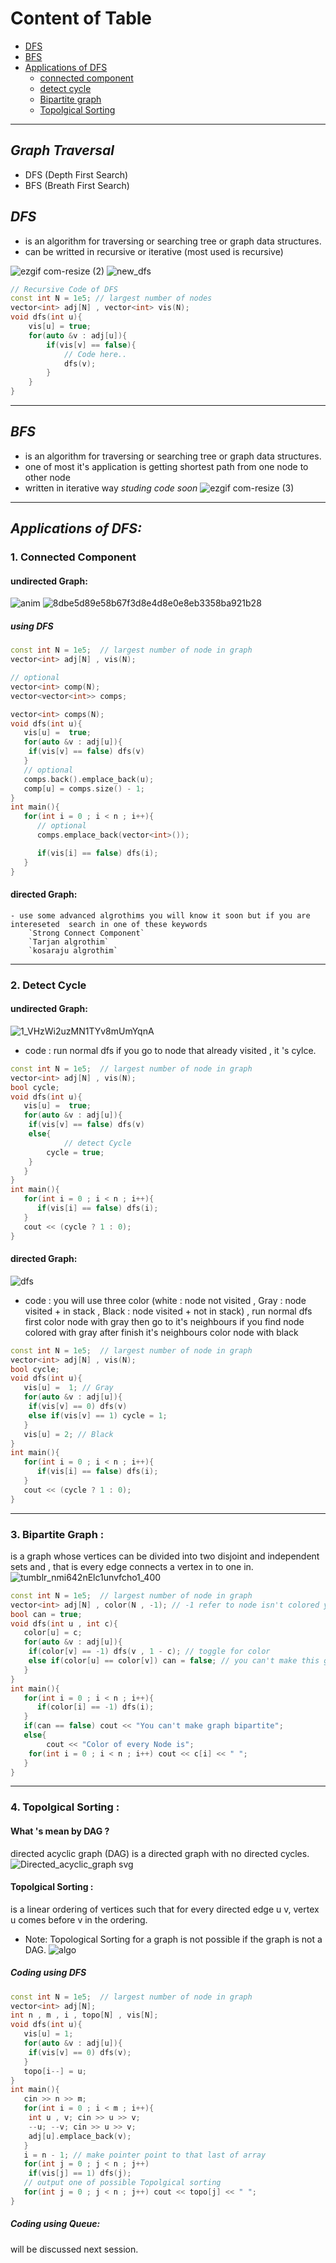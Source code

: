 # Content of Table
- [DFS](https://github.com/Abdelrhmansersawy/Competitive_Programming/tree/main/MenofiaCPC/Phase2%20Training/introduction%20in%20DFS#dfs)
- [BFS](https://github.com/Abdelrhmansersawy/Competitive_Programming/tree/main/MenofiaCPC/Phase2%20Training/introduction%20in%20DFS#bfs)
- [Applications of DFS](https://github.com/Abdelrhmansersawy/Competitive_Programming/tree/main/MenofiaCPC/Phase2%20Training/introduction%20in%20DFS#applications-of-dfs)
	- [connected component](https://github.com/Abdelrhmansersawy/Competitive_Programming/tree/main/MenofiaCPC/Phase2%20Training/introduction%20in%20DFS#1-connected-component)
	- [detect cycle](https://github.com/Abdelrhmansersawy/Competitive_Programming/tree/main/MenofiaCPC/Phase2%20Training/introduction%20in%20DFS#2-detect-cycle)
	- [Bipartite graph](https://github.com/Abdelrhmansersawy/Competitive_Programming/tree/main/MenofiaCPC/Phase2%20Training/introduction%20in%20DFS#3-bipartite-graph-)
	- [Topolgical Sorting](https://github.com/Abdelrhmansersawy/Competitive_Programming/tree/main/MenofiaCPC/Phase2%20Training/introduction%20in%20DFS#4-topolgical-sorting-)
***
## _Graph Traversal_
- DFS (Depth First Search)
- BFS (Breath First Search)
## _DFS_ 
 - is an algorithm for traversing or searching tree or graph data structures.
 - can be writted in recursive or iterative (most used is recursive)

![ezgif com-resize (2)](https://user-images.githubusercontent.com/65075626/231601722-86c404af-15f9-4a86-9bdc-3cd4fb55fcb5.gif)
![new_dfs](https://user-images.githubusercontent.com/65075626/231601711-953953b8-f10e-4a50-b42d-c710d3397c05.gif)
 ~~~ c++
 // Recursive Code of DFS
 const int N = 1e5; // largest number of nodes
 vector<int> adj[N] , vector<int> vis(N);
 void dfs(int u){
	 vis[u] = true;
	 for(auto &v : adj[u]){
		 if(vis[v] == false){
			 // Code here..
			 dfs(v);
		 }
	 }
 }
 ~~~
***
## _BFS_
- is an algorithm for traversing or searching tree or graph data structures.
- one of most it's application is getting shortest path from one node to other node
- written in iterative way _studing code soon_ 
![ezgif com-resize (3)](https://user-images.githubusercontent.com/65075626/231601717-ad1a68a9-c926-4e23-83bf-572240a14c01.gif)
***
## _Applications of DFS:_

### 1. Connected Component
#### undirected Graph:
![anim](https://user-images.githubusercontent.com/65075626/231601724-6581ce32-3917-465d-b80d-bf8e362f2a24.gif)
![8dbe5d89e58b67f3d8e4d8e0e8eb3358ba921b28](https://user-images.githubusercontent.com/65075626/231601734-a5cb3b12-01ec-4b39-8ae1-a3dcad00fc7e.png)
##### using DFS
``` c++
const int N = 1e5;  // largest number of node in graph
vector<int> adj[N] , vis(N);

// optional
vector<int> comp(N);
vector<vector<int>> comps;

vector<int> comps(N);
void dfs(int u){
   vis[u] =  true;
   for(auto &v : adj[u]){
	if(vis[v] == false) dfs(v)
   }
   // optional
   comps.back().emplace_back(u);
   comp[u] = comps.size() - 1;
}
int main(){
   for(int i = 0 ; i < n ; i++){
      // optional
      comps.emplace_back(vector<int>());

      if(vis[i] == false) dfs(i);
   }
}
```
#### directed Graph:
	- use some advanced algrothims you will know it soon but if you are intereseted  search in one of these keywords
		`Strong Connect Component`
		`Tarjan algrothim`
		`kosaraju algrothim`
***
### 2. Detect Cycle
#### undirected Graph:
![1_VHzWi2uzMN1TYv8mUmYqnA](https://user-images.githubusercontent.com/65075626/231610533-f4227d5c-1d16-4cfb-98c0-74715b790199.gif)
- code : run normal dfs if you go to node that already visited , it 's cylce.
``` c++
const int N = 1e5;  // largest number of node in graph
vector<int> adj[N] , vis(N);
bool cycle;
void dfs(int u){
   vis[u] =  true;
   for(auto &v : adj[u]){
	if(vis[v] == false) dfs(v)
	else{
            // detect Cycle
	    cycle = true;
	}
   }
}
int main(){
   for(int i = 0 ; i < n ; i++){
      if(vis[i] == false) dfs(i);
   }
   cout << (cycle ? 1 : 0);
}
```
#### directed Graph:
![dfs](https://user-images.githubusercontent.com/65075626/231611124-237affcb-0e66-42f3-a5d5-f868b81d0836.gif)
- code : you will use three color (white : node not visited , Gray : node visited + in stack , Black : node visited + not in stack) , run normal dfs  
  first color node with gray then go to it's neighbours if you find node colored with gray after finish it's neighbours color node with black
``` c++
const int N = 1e5;  // largest number of node in graph
vector<int> adj[N] , vis(N);
bool cycle;
void dfs(int u){
   vis[u] =  1; // Gray
   for(auto &v : adj[u]){
	if(vis[v] == 0) dfs(v)
	else if(vis[v] == 1) cycle = 1;
   }
   vis[u] = 2; // Black
}
int main(){
   for(int i = 0 ; i < n ; i++){
      if(vis[i] == false) dfs(i);
   }
   cout << (cycle ? 1 : 0);
}
```
***
### 3. Bipartite Graph :
is a graph whose vertices can be divided into two disjoint and independent sets and , that is every edge connects a vertex in to one in.
![tumblr_nmi642nElc1unvfcho1_400](https://user-images.githubusercontent.com/65075626/231614867-79ce4e4a-8369-40be-985d-063a99ff363a.gif)
``` c++
const int N = 1e5;  // largest number of node in graph
vector<int> adj[N] , color(N , -1); // -1 refer to node isn't colored yet
bool can = true;
void dfs(int u , int c){
   color[u] = c;
   for(auto &v : adj[u]){
	if(color[v] == -1) dfs(v , 1 - c); // toggle for color
	else if(color[u] == color[v]) can = false; // you can't make this graph bipartite
   }
}
int main(){
   for(int i = 0 ; i < n ; i++){
      if(color[i] == -1) dfs(i);
   }
   if(can == false) cout << "You can't make graph bipartite";
   else{
        cout << "Color of every Node is";
   	for(int i = 0 ; i < n ; i++) cout << c[i] << " ";
   }
}
```
***
### 4. Topolgical Sorting :
#### What 's mean by DAG ?
 directed acyclic graph (DAG) is a directed graph with no directed cycles.
 ![Directed_acyclic_graph svg](https://user-images.githubusercontent.com/65075626/231617659-4aed372e-9455-48c2-b334-625a870be8bb.png)
#### Topolgical Sorting :
is a linear ordering of vertices such that for every directed edge u v, vertex u comes before v in the ordering.
- Note: Topological Sorting for a graph is not possible if the graph is not a DAG.
 ![algo](https://user-images.githubusercontent.com/65075626/231617727-6682681e-d122-46dd-bae8-dc0346bce41e.gif)
##### Coding using DFS
``` c++
const int N = 1e5;  // largest number of node in graph
vector<int> adj[N];
int n , m , i , topo[N] , vis[N];
void dfs(int u){
   vis[u] = 1;
   for(auto &v : adj[u]){
	if(vis[v] == 0) dfs(v);
   }
   topo[i--] = u;
}
int main(){
   cin >> n >> m;
   for(int i = 0 ; i < m ; i++){
   	int u , v; cin >> u >> v;
	--u; --v; cin >> u >> v;
	adj[u].emplace_back(v);
   }
   i = n - 1; // make pointer point to that last of array
   for(int j = 0 ; j < n ; j++)
   	if(vis[j] == 1) dfs(j);
   // output one of possible Topolgical sorting
   for(int j = 0 ; j < n ; j++) cout << topo[j] << " ";
}
```
##### Coding using Queue:
will be discussed next session.

